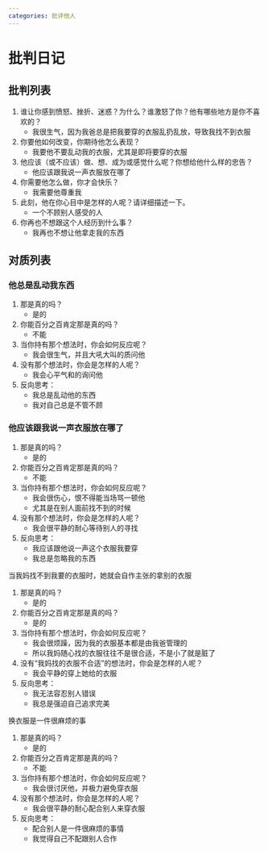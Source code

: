 ```yaml
---
categories: 批评他人
---
```


# 批判日记

## 批判列表

1. 谁让你感到愤怒、挫折、迷惑？为什么？谁激怒了你？他有哪些地方是你不喜欢的？
    - 我很生气，因为我爸总是把我要穿的衣服乱扔乱放，导致我找不到衣服
2. 你要他如何改变，你期待他怎么表现？
    - 我要他不要乱动我的衣服，尤其是即将要穿的衣服
3. 他应该（或不应该）做、想、成为或感觉什么呢？你想给他什么样的忠告？
    - 他应该跟我说一声衣服放在哪了
4. 你需要他怎么做，你才会快乐？
    - 我需要他尊重我
5. 此刻，他在你心目中是怎样的人呢？请详细描述一下。
    - 一个不顾别人感受的人
6. 你再也不想跟这个人经历到什么事？
    - 我再也不想让他拿走我的东西

## 对质列表

### 他总是乱动我东西

1. 那是真的吗？
    - 是的
2. 你能百分之百肯定那是真的吗？
    - 不能
3. 当你持有那个想法时，你会如何反应呢？
    - 我会很生气，并且大吼大叫的质问他
4. 没有那个想法时，你会是怎样的人呢？
    - 我会心平气和的询问他
5. 反向思考：
    - 我总是乱动他的东西
    - 我对自己总是不管不顾

### 他应该跟我说一声衣服放在哪了

1. 那是真的吗？
    - 是的
2. 你能百分之百肯定那是真的吗？
    - 不能
3. 当你持有那个想法时，你会如何反应呢？
    - 我会很伤心，恨不得能当场骂一顿他
    - 尤其是在别人面前找不到的时候
4. 没有那个想法时，你会是怎样的人呢？
    - 我会很平静的耐心等待别人的寻找
5. 反向思考：
    - 我应该跟他说一声这个衣服我要穿
    - 我总是忽略我的东西

当我妈找不到我要的衣服时，她就会自作主张的拿别的衣服

1. 那是真的吗？
    - 是的
2. 你能百分之百肯定那是真的吗？
    - 是的
3. 当你持有那个想法时，你会如何反应呢？
    - 我会很烦躁，因为我的衣服基本都是由我爸管理的
    - 所以我妈随心找的衣服往往不是很合适，不是小了就是脏了
4. 没有“我妈找的衣服不合适”的想法时，你会是怎样的人呢？
    - 我会平静的穿上她给的衣服
5. 反向思考：
    - 我无法容忍别人错误
    - 我总是强迫自己追求完美

换衣服是一件很麻烦的事

1. 那是真的吗？
    - 是的
2. 你能百分之百肯定那是真的吗？
    - 不能
3. 当你持有那个想法时，你会如何反应呢？
    - 我会很讨厌他，并极力避免穿衣服
4. 没有那个想法时，你会是怎样的人呢？
    - 我会很平静的耐心配合别人来穿衣服
5. 反向思考：
    - 配合别人是一件很麻烦的事情
    - 我觉得自己不配跟别人合作
